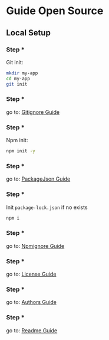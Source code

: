 # Guide Open Source

[1]: /guides/license/
[2]: /guides/authors/
[3]: /guides/gitignore/
[4]: /guides/npmignore/
[5]: /guides/readme/
[6]: /guides/package-json/

## Local Setup

### Step *

Git init:

```bash
mkdir my-app
cd my-app
git init
```

### Step *

go to: [Gitignore Guide][3]

### Step *

Npm init:

```bash
npm init -y
```

### Step *

go to: [PackageJson Guide][6]

### Step *

Init `package-lock.json` if no exists

```bash
npm i
```

### Step *

go to: [Npmignore Guide][4]

### Step *

go to: [License Guide][1]

### Step *

go to: [Authors Guide][2]

### Step *

go to: [Readme Guide][5]
